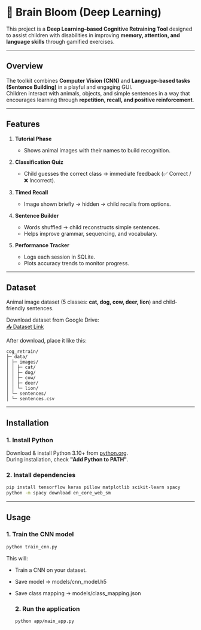 # 🐾 Brain Bloom (Deep Learning)

This project is a **Deep Learning–based Cognitive Retraining Tool** designed to assist children with disabilities in improving **memory, attention, and language skills** through gamified exercises.

---

##  Overview
The toolkit combines **Computer Vision (CNN)** and **Language-based tasks (Sentence Building)** in a playful and engaging GUI.  
Children interact with animals, objects, and simple sentences in a way that encourages learning through **repetition, recall, and positive reinforcement**.

---

##  Features
1. **Tutorial Phase**  
   - Shows animal images with their names to build recognition.

2. **Classification Quiz**  
   - Child guesses the correct class → immediate feedback (✅ Correct / ❌ Incorrect).

3. **Timed Recall**  
   - Image shown briefly → hidden → child recalls from options.

4. **Sentence Builder**  
   - Words shuffled → child reconstructs simple sentences.  
   - Helps improve grammar, sequencing, and vocabulary.

5. **Performance Tracker**  
   - Logs each session in SQLite.  
   - Plots accuracy trends to monitor progress.

---

## Dataset
Animal image dataset (5 classes: **cat, dog, cow, deer, lion**) and child-friendly sentences.

Download dataset from Google Drive:  
[📥 Dataset Link](https://drive.google.com/drive/folders/1h53dtNDbMotvzJFER9fXXNDePuFhFU1b?usp=sharing )  

After download, place it like this:
```
cog_retrain/
├─ data/
│ ├─ images/
│ │ ├─ cat/
│ │ ├─ dog/
│ │ ├─ cow/
│ │ ├─ deer/
│ │ └─ lion/
│ └─ sentences/
│ └─ sentences.csv
```

---

## Installation

### 1. Install Python
Download & install Python 3.10+ from [python.org](https://www.python.org/downloads/).  
During installation, check **"Add Python to PATH"**.

### 2. Install dependencies
```bash
pip install tensorflow keras pillow matplotlib scikit-learn spacy
python -m spacy download en_core_web_sm
```

---

## Usage

### 1. Train the CNN model
```bash
python train_cnn.py
```
This will:

- Train a CNN on your dataset.

- Save model → models/cnn_model.h5

- Save class mapping → models/class_mapping.json

  ### 2. Run the application
  ```bash
  python app/main_app.py
```
